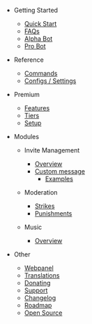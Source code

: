 - Getting Started

  - [Quick Start](/ro/getting-started/quick-start.md)
  - [FAQs](/ro/getting-started/faq.md)
  - [Alpha Bot](/ro/getting-started/alpha.md)
  - [Pro Bot](/ro/getting-started/pro.md)

- Reference

  - [Commands](/ro/reference/commands.md)
  - [Configs / Settings](/ro/reference/settings.md)

- Premium

  - [Features](/ro/premium/features.md)
  - [Tiers](/ro/premium/tiers.md)
  - [Setup](/ro/premium/setup.md)

- Modules

  - Invite Management

    - [Overview](/ro/modules/invites/overview.md)
    - [Custom message](/ro/modules/invites/custom-message.md)
      - [Examples](/ro/modules/invites/examples.md)

  - Moderation

    - [Strikes](/ro/modules/moderation/strikes.md)
    - [Punishments](/ro/modules/moderation/punishments.md)

  - Music

    - [Overview](/ro/modules/music/overview.md)

- Other

  - [Webpanel](/ro/other/webpanel.md)
  - [Translations](/ro/other/translations.md)
  - [Donating](/ro/other/donating.md)
  - [Support](/ro/other/support.md)
  - [Changelog](/ro/other/changelog.md)
  - [Roadmap](/ro/other/roadmap.md)
  - [Open Source](/ro/other/open-source.md)
